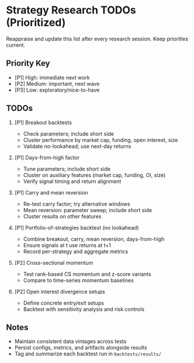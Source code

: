 # Strategy Research TODOs (Prioritized)

Reappraise and update this list after every research session. Keep priorities current.

## Priority Key
- [P1] High: immediate next work
- [P2] Medium: important, next wave
- [P3] Low: exploratory/nice-to-have

## TODOs

1. [P1] Breakout backtests
   - Check parameters; include short side
   - Cluster performance by market cap, funding, open interest, size
   - Validate no-lookahead; use next-day returns

2. [P1] Days-from-high factor
   - Tune parameters; include short side
   - Cluster on auxiliary features (market cap, funding, OI, size)
   - Verify signal timing and return alignment

3. [P1] Carry and mean reversion
   - Re-test carry factor; try alternative windows
   - Mean reversion: parameter sweep; include short side
   - Cluster results on other features

4. [P1] Portfolio-of-strategies backtest (no lookahead)
   - Combine breakout, carry, mean reversion, days-from-high
   - Ensure signals at t use returns at t+1
   - Record per-strategy and aggregate metrics

5. [P2] Cross-sectional momentum
   - Test rank-based CS momentum and z-score variants
   - Compare to time-series momentum baselines

6. [P2] Open interest divergence setups
   - Define concrete entry/exit setups
   - Backtest with sensitivity analysis and risk controls

## Notes
- Maintain consistent data vintages across tests
- Persist configs, metrics, and artifacts alongside results
- Tag and summarize each backtest run in `backtests/results/`